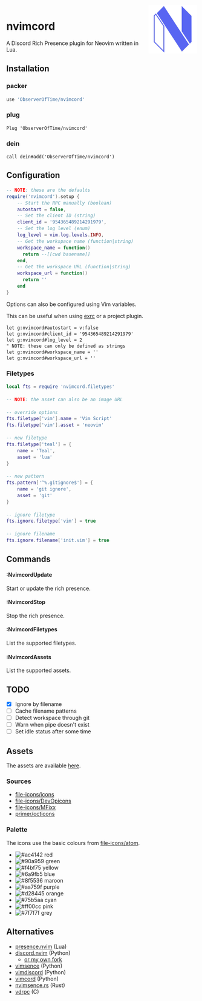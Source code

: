 <!-- panvimdoc-ignore-start -->

<img src=".github/logo.png" alt="Logo" align="right" width="128"/>

<!-- panvimdoc-ignore-end -->

# nvimcord

A Discord Rich Presence plugin for Neovim written in Lua.

## Installation

### packer

```lua
use 'ObserverOfTime/nvimcord'
```

### plug

```vim
Plug 'ObserverOfTime/nvimcord'
```

### dein

```vim
call dein#add('ObserverOfTime/nvimcord')
```

## Configuration

```lua
-- NOTE: these are the defaults
require('nvimcord').setup {
    -- Start the RPC manually (boolean)
    autostart = false,
    -- Set the client ID (string)
    client_id = '954365489214291979',
    -- Set the log level (enum)
    log_level = vim.log.levels.INFO,
    -- Get the workspace name (function|string)
    workspace_name = function()
      return --[[cwd basename]]
    end,
    -- Get the workspace URL (function|string)
    workspace_url = function()
      return ''
    end
}
```

Options can also be configured using Vim variables.

This can be useful when using [exrc] or a project plugin.

```vim
let g:nvimcord#autostart = v:false
let g:nvimcord#client_id = '954365489214291979'
let g:nvimcord#log_level = 2
" NOTE: these can only be defined as strings
let g:nvimcord#workspace_name = ''
let g:nvimcord#workspace_url = ''
```

[exrc]: https://neovim.io/doc/user/starting.html#exrc

### Filetypes

```lua
local fts = require 'nvimcord.filetypes'

-- NOTE: the asset can also be an image URL

-- override options
fts.filetype['vim'].name = 'Vim Script'
fts.filetype['vim'].asset = 'neovim'

-- new filetype
fts.filetype['teal'] = {
    name = 'Teal',
    asset = 'lua'
}

-- new pattern
fts.pattern['^%.gitignore$'] = {
    name = 'git ignore',
    asset = 'git'
}

-- ignore filetype
fts.ignore.filetype['vim'] = true

-- ignore filename
fts.ignore.filename['init.vim'] = true
```

## Commands

#### :NvimcordUpdate

Start or update the rich presence.

#### :NvimcordStop

Stop the rich presence.

#### :NvimcordFiletypes

List the supported filetypes.

#### :NvimcordAssets

List the supported assets.

## TODO

* [x] Ignore by filename
* [ ] Cache filename patterns
* [ ] Detect workspace through git
* [ ] Warn when pipe doesn't exist
* [ ] Set idle status after some time

## Assets

The assets are available [here][disroot].

### Sources

- [file-icons/icons](https://github.com/file-icons/icons)
- [file-icons/DevOpicons](https://github.com/file-icons/DevOpicons)
- [file-icons/MFixx](https://github.com/file-icons/MFixx)
- [primer/octicons](https://github.com/primer/octicons)

### Palette

The icons use the basic colours from [file-icons/atom][colours].

<!-- panvimdoc-ignore-start -->

- ![#ac4142](https://dummyimage.com/12x12/ac4142&text=+ "#ac4142") red<br>
- ![#90a959](https://dummyimage.com/12x12/90a959&text=+ "#90a959") green<br>
- ![#f4bf75](https://dummyimage.com/12x12/f4bf75&text=+ "#f4bf75") yellow<br>
- ![#6a9fb5](https://dummyimage.com/12x12/6a9fb5&text=+ "#6a9fb5") blue<br>
- ![#8f5536](https://dummyimage.com/12x12/8f5536&text=+ "#8f5536") maroon<br>
- ![#aa759f](https://dummyimage.com/12x12/aa759f&text=+ "#aa759f") purple<br>
- ![#d28445](https://dummyimage.com/12x12/d28445&text=+ "#d28445") orange<br>
- ![#75b5aa](https://dummyimage.com/12x12/75b5aa&text=+ "#75b5aa") cyan<br>
- ![#ff00cc](https://dummyimage.com/12x12/ff00cc&text=+ "#ff00cc") pink<br>
- ![#7f7f7f](https://dummyimage.com/12x12/7f7f7f&text=+ "#7f7f7f") grey<br>

<!-- panvimdoc-ignore-end -->

[disroot]: https://cloud.disroot.org/s/3HCpppopkrcR6iK
[colours]: https://github.com/file-icons/atom/blob/master/styles/colours.less#L10-L19

## Alternatives

* [presence.nvim](https://github.com/andweeb/presence.nvim) (Lua)
* [discord.nvim](https://github.com/aurieh/discord.nvim) (Python)
  * [or my own fork](https://github.com/ObserverOfTime/discord.nvim)
* [vimsence](https://github.com/vimsence/vimsence) (Python)
* [vimdiscord](https://github.com/vbe0201/vimdiscord) (Python)
* [vimcord](https://github.com/Stoozy/vimcord) (Python)
* [nvimsence.rs](https://github.com/nickofolas/nvimsence.rs) (Rust)
* [vdrpc](https://github.com/pucka906/vdrpc) (C)
